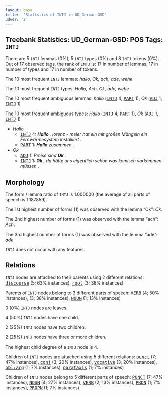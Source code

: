 ```yaml
---
layout: base
title:  'Statistics of INTJ in UD_German-GSD'
udver: '2'
---
```


## Treebank Statistics: UD_German-GSD: POS Tags: `INTJ`

There are 5 `INTJ` lemmas (0%), 5 `INTJ` types (0%) and 8 `INTJ` tokens (0%).
Out of 17 observed tags, the rank of `INTJ` is: 17 in number of lemmas, 17 in number of types and 17 in number of tokens.

The 10 most frequent `INTJ` lemmas: <em>hallo, Ok, ach, ade, wehe</em>

The 10 most frequent `INTJ` types:  <em>Hallo, Ach, Ok, ade, wehe</em>

The 10 most frequent ambiguous lemmas: <em>hallo</em> (<tt><a href="de_gsd-pos-INTJ.html">INTJ</a></tt> 4, <tt><a href="de_gsd-pos-PART.html">PART</a></tt> 1), <em>Ok</em> (<tt><a href="de_gsd-pos-ADJ.html">ADJ</a></tt> 1, <tt><a href="de_gsd-pos-INTJ.html">INTJ</a></tt> 1)

The 10 most frequent ambiguous types:  <em>Hallo</em> (<tt><a href="de_gsd-pos-INTJ.html">INTJ</a></tt> 4, <tt><a href="de_gsd-pos-PART.html">PART</a></tt> 1), <em>Ok</em> (<tt><a href="de_gsd-pos-ADJ.html">ADJ</a></tt> 1, <tt><a href="de_gsd-pos-INTJ.html">INTJ</a></tt> 1)


* <em>Hallo</em>
  * <tt><a href="de_gsd-pos-INTJ.html">INTJ</a></tt> 4: <em><b>Hallo</b> , lorenz - meier hat ein mit großen Mängeln ein Fernwärmesystem installiert .</em>
  * <tt><a href="de_gsd-pos-PART.html">PART</a></tt> 1: <em><b>Hallo</b> zusammen .</em>
* <em>Ok</em>
  * <tt><a href="de_gsd-pos-ADJ.html">ADJ</a></tt> 1: <em>Preise sind <b>Ok</b> .</em>
  * <tt><a href="de_gsd-pos-INTJ.html">INTJ</a></tt> 1: <em><b>Ok</b> , da hätte uns eigentlich schon was komisch vorkommen müssen .</em>

## Morphology

The form / lemma ratio of `INTJ` is 1.000000 (the average of all parts of speech is 1.187859).

The 1st highest number of forms (1) was observed with the lemma “Ok”: <em>Ok</em>.

The 2nd highest number of forms (1) was observed with the lemma “ach”: <em>Ach</em>.

The 3rd highest number of forms (1) was observed with the lemma “ade”: <em>ade</em>.

`INTJ` does not occur with any features.


## Relations

`INTJ` nodes are attached to their parents using 2 different relations: <tt><a href="de_gsd-dep-discourse.html">discourse</a></tt> (5; 63% instances), <tt><a href="de_gsd-dep-root.html">root</a></tt> (3; 38% instances)

Parents of `INTJ` nodes belong to 3 different parts of speech: <tt><a href="de_gsd-pos-VERB.html">VERB</a></tt> (4; 50% instances),  (3; 38% instances), <tt><a href="de_gsd-pos-NOUN.html">NOUN</a></tt> (1; 13% instances)

0 (0%) `INTJ` nodes are leaves.

4 (50%) `INTJ` nodes have one child.

2 (25%) `INTJ` nodes have two children.

2 (25%) `INTJ` nodes have three or more children.

The highest child degree of a `INTJ` node is 4.

Children of `INTJ` nodes are attached using 5 different relations: <tt><a href="de_gsd-dep-punct.html">punct</a></tt> (7; 47% instances), <tt><a href="de_gsd-dep-conj.html">conj</a></tt> (3; 20% instances), <tt><a href="de_gsd-dep-vocative.html">vocative</a></tt> (3; 20% instances), <tt><a href="de_gsd-dep-obl-arg.html">obl:arg</a></tt> (1; 7% instances), <tt><a href="de_gsd-dep-parataxis.html">parataxis</a></tt> (1; 7% instances)

Children of `INTJ` nodes belong to 5 different parts of speech: <tt><a href="de_gsd-pos-PUNCT.html">PUNCT</a></tt> (7; 47% instances), <tt><a href="de_gsd-pos-NOUN.html">NOUN</a></tt> (4; 27% instances), <tt><a href="de_gsd-pos-VERB.html">VERB</a></tt> (2; 13% instances), <tt><a href="de_gsd-pos-PRON.html">PRON</a></tt> (1; 7% instances), <tt><a href="de_gsd-pos-PROPN.html">PROPN</a></tt> (1; 7% instances)


